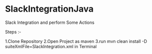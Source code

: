 # SlackIntegrationJava
Slack Integration and perform Some Actions

Steps :-

1.Clone Repository
2.Open Project as maven 
3.run  mvn clean install -D suiteXmlFile=SlackIntegration.xml in Terminal

